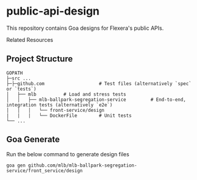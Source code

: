 # public-api-design

This repository contains Goa designs for Flexera's public APIs.

Related Resources


## Project Structure

```shell
GOPATH
├─src ...
├─├─github.com                    # Test files (alternatively `spec` or `tests`)
│   ├── mlb          # Load and stress tests
│   │   ├── mlb-ballpark-segregation-service         # End-to-end, integration tests (alternatively `e2e`)
│   │   │   └── front-service/design
|   |   |   └── DockerFile        # Unit tests
└── ...

```

## Goa Generate 

Run the below command to generate design files

```shell
goa gen github.com/mlb/mlb-ballpark-segregation-service/front_service/design
```
